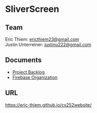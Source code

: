 # SliverScreen

## Team
Eric Thiem: ericthiem23@gmail.com  
Justin Unterreiner: justinu222@gmail.com  

## Documents

* [Project Backlog](https://docs.google.com/document/d/11DvV1njQs8CdaQCJWYD69opp_8f9_RIstK877xYF1ac/edit?usp=sharing "Project Backlog")
* [Firebase Organization](https://docs.google.com/spreadsheets/d/1PFqeyEReFzd1gFmab118Kpt7bBAJovHyIl0JzZwMacE/edit?usp=sharing "Firebase Organization")

## URL
https://eric-thiem.github.io/cs252website/
